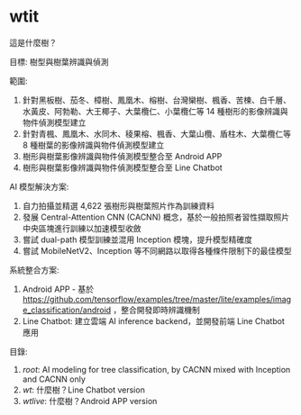 # wtit
這是什麼樹？

目標: 樹型與樹葉辨識與偵測

範圍:
1. 針對黑板樹、茄冬、樟樹、鳳凰木、榕樹、台灣欒樹、楓香、苦楝、白千層、水黃皮、阿勃勒、大王椰子、大葉欖仁、小葉欖仁等 14 種樹形的影像辨識與物件偵測模型建立
2. 針對青楓、鳳凰木、水同木、稜果榕、楓香、大葉山欖、盾柱木、大葉欖仁等 8 種樹葉的影像辨識與物件偵測模型建立
3. 樹形與樹葉影像辨識與物件偵測模型整合至 Android APP
4. 樹形與樹葉影像辨識與物件偵測模型整合至 Line Chatbot

AI 模型解決方案:
1. 自力拍攝並精選 4,622 張樹形與樹葉照片作為訓練資料
2. 發展 Central-Attention CNN (CACNN) 概念，基於一般拍照者習性擷取照片中央區塊進行訓練以加速模型收斂
3. 嘗試 dual-path 模型訓練並混用 Inception 模塊，提升模型精確度
4. 嘗試 MobileNetV2、Inception 等不同網路以取得各種條件限制下的最佳模型

系統整合方案:
1. Android APP - 基於 https://github.com/tensorflow/examples/tree/master/lite/examples/image_classification/android ，整合開發即時辨識機制
2. Line Chatbot: 建立雲端 AI inference backend，並開發前端 Line Chatbot 應用

目錄:
1. *root*: AI modeling for tree classification, by CACNN mixed with Inception and CACNN only
2. *wt*: 什麼樹？Line Chatbot version
3. *wtlive*: 什麼樹？Android APP version
